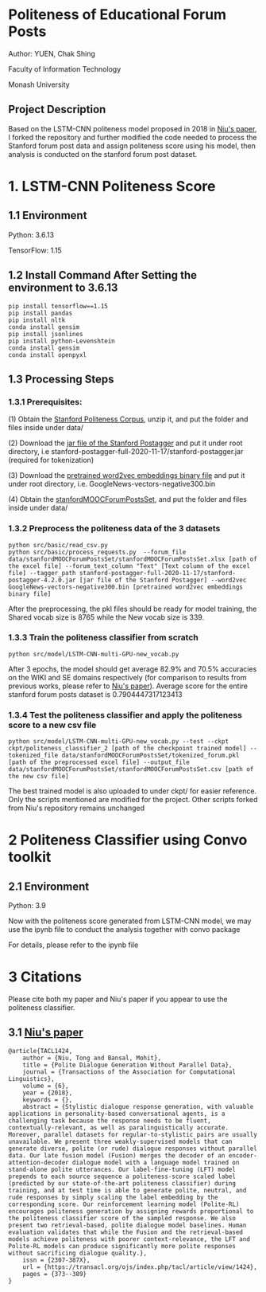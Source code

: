 # Politeness of Educational Forum Posts

Author: YUEN, Chak Shing

Faculty of Information Technology

Monash University

## Project Description

Based on the LSTM-CNN politeness model proposed in 2018 in [Niu's paper](https://arxiv.org/abs/1805.03162), I forked the repository and further modified the code needed to process the Stanford forum post data and assign politeness score using his model, then analysis is conducted on the stanford forum post dataset.

# 1. LSTM-CNN Politeness Score

## 1.1 Environment
Python: 3.6.13

TensorFlow: 1.15

## 1.2 Install Command After Setting the environment to 3.6.13
```
pip install tensorflow==1.15
pip install pandas
pip install nltk
conda install gensim
pip install jsonlines
pip install python-Levenshtein
conda install gensim
conda install openpyxl
```

## 1.3 Processing Steps

### 1.3.1 Prerequisites:

(1) Obtain the [Stanford Politeness Corpus](http://www.cs.cornell.edu/~cristian/Politeness_files/Stanford_politeness_corpus.zip), unzip it, and put the folder and files inside under data/

(2) Download the [jar file of the Stanford Postagger](https://nlp.stanford.edu/software/tagger.shtml) and put it under root directory, i.e stanford-postagger-full-2020-11-17/stanford-postagger.jar (required for tokenization)

(3) Download the [pretrained word2vec embeddings binary file](https://drive.google.com/uc?export=download&confirm=wa0J&id=0B7XkCwpI5KDYNlNUTTlSS21pQmM) and put it under root directory, i.e. GoogleNews-vectors-negative300.bin

(4) Obtain the [stanfordMOOCForumPostsSet]([https://datastage.stanford.edu/StanfordMoocPosts](https://github.com/akshayka/edxclassify?tab=readme-ov-file)), and put the folder and files inside under data/

### 1.3.2 Preprocess the politeness data of the 3 datasets
```
python src/basic/read_csv.py
python src/basic/process_requests.py  --forum_file data/stanfordMOOCForumPostsSet/stanfordMOOCForumPostsSet.xlsx [path of the excel file] --forum_text_column "Text" [Text column of the excel file] --tagger_path stanford-postagger-full-2020-11-17/stanford-postagger-4.2.0.jar [jar file of the Stanford Postagger] --word2vec GoogleNews-vectors-negative300.bin [pretrained word2vec embeddings binary file]
```
After the preprocessing, the pkl files should be ready for model training, the Shared vocab size is 8765 while the New vocab size is 339.


### 1.3.3 Train the politeness classifier from scratch
```
python src/model/LSTM-CNN-multi-GPU-new_vocab.py
```
After 3 epochs, the model should get average 82.9% and 70.5% accuracies on the WIKI and SE domains respectively (for comparison to results from previous works, please refer to [Niu's paper](https://arxiv.org/abs/1805.03162)). 
Average score for the entire stanford forum posts dataset is 0.7904447317123413

### 1.3.4 Test the politeness classifier and apply the politeness score to a new csv file
```
python src/model/LSTM-CNN-multi-GPU-new_vocab.py --test --ckpt ckpt/politeness_classifier_2 [path of the checkpoint trained model] --tokenized_file data/stanfordMOOCForumPostsSet/tokenized_forum.pkl [path of the preprocessed excel file] --output_file data/stanfordMOOCForumPostsSet/stanfordMOOCForumPostsSet.csv [path of the new csv file]
```

The best trained model is also uploaded to under ckpt/ for easier reference.
Only the scripts mentioned are modified for the project. Other scripts forked from Niu's repository remains unchanged

# 2 Politeness Classifier using Convo toolkit

## 2.1 Environment
Python: 3.9

Now with the politeness score generated from LSTM-CNN model, we may use the ipynb file to conduct the analysis together with convo package

For details, please refer to the ipynb file

# 3 Citations

Please cite both my paper and Niu's paper if you appear to use the politeness classifier.


## 3.1 [Niu's paper](https://arxiv.org/abs/1805.03162)

```
@article{TACL1424,
	author = {Niu, Tong and Bansal, Mohit},
	title = {Polite Dialogue Generation Without Parallel Data},
	journal = {Transactions of the Association for Computational Linguistics},
	volume = {6},
	year = {2018},
	keywords = {},
	abstract = {Stylistic dialogue response generation, with valuable applications in personality-based conversational agents, is a challenging task because the response needs to be fluent, contextually-relevant, as well as paralinguistically accurate. Moreover, parallel datasets for regular-to-stylistic pairs are usually unavailable. We present three weakly-supervised models that can generate diverse, polite (or rude) dialogue responses without parallel data. Our late fusion model (Fusion) merges the decoder of an encoder-attention-decoder dialogue model with a language model trained on stand-alone polite utterances. Our label-fine-tuning (LFT) model prepends to each source sequence a politeness-score scaled label (predicted by our state-of-the-art politeness classifier) during training, and at test time is able to generate polite, neutral, and rude responses by simply scaling the label embedding by the corresponding score. Our reinforcement learning model (Polite-RL) encourages politeness generation by assigning rewards proportional to the politeness classifier score of the sampled response. We also present two retrieval-based, polite dialogue model baselines. Human evaluation validates that while the Fusion and the retrieval-based models achieve politeness with poorer context-relevance, the LFT and Polite-RL models can produce significantly more polite responses without sacrificing dialogue quality.},
	issn = {2307-387X},
	url = {https://transacl.org/ojs/index.php/tacl/article/view/1424},
	pages = {373--389}
}
```
